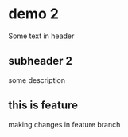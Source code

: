 # demo 2

Some text in header

## subheader 2

some description

## this is feature 

making changes in feature branch
